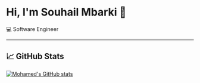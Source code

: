 # Hi, I'm Souhail Mbarki 👋

💻 Software Engineer

---

## 📈 GitHub Stats
[![Mohamed's GitHub stats](https://github-readme-stats.vercel.app/api?username=Souhail-001)](https://github.com/anuraghazra/github-readme-stats)



